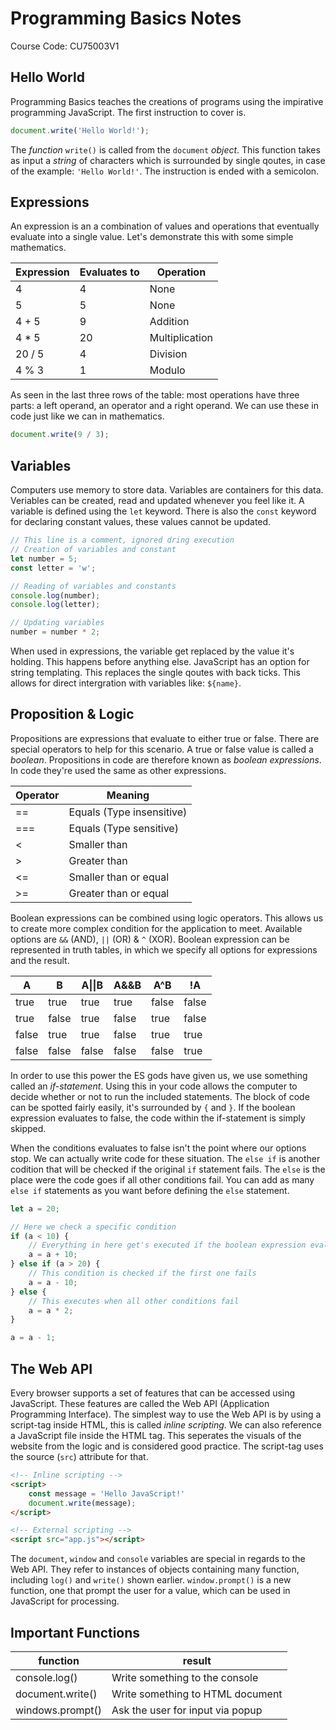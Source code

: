 # Programming Basics Notes

Course Code: CU75003V1

## Hello World

Programming Basics teaches the creations of programs using the impirative programming JavaScript. The first instruction to cover is.

```js
document.write('Hello World!');
```

The *function* `write()` is called from the `document` *object*. This function takes as input a *string* of characters which is surrounded by single qoutes, in case of the example: `'Hello World!'`. The instruction is ended with a semicolon.

## Expressions

An expression is an a combination of values and operations that eventually evaluate into a single value. Let's demonstrate this with some simple mathematics.

Expression  | Evaluates to  | Operation         |
------------|---------------|-------------------|
4           | 4             | None              |
5           | 5             | None              |
4 + 5       | 9             | Addition          |
4 * 5       | 20            | Multiplication    |
20 / 5      | 4             | Division          |
4 % 3       | 1             | Modulo            |

As seen in the last three rows of the table: most operations have three parts: a left operand, an operator and a right operand. We can use these in code just like we can in mathematics.

```js
document.write(9 / 3);
```

## Variables

Computers use memory to store data. Variables are containers for this data. Veriables can be created, read and updated whenever you feel like it. A variable is defined using the `let` keyword. There is also the `const` keyword for declaring constant values, these values cannot be updated.

```js
// This line is a comment, ignored dring execution
// Creation of variables and constant
let number = 5;
const letter = 'w';

// Reading of variables and constants
console.log(number);
console.log(letter);

// Updating variables
number = number * 2;
```

When used in expressions, the variable get replaced by the value it's holding. This happens before anything else. JavaScript has an option for string templating. This replaces the single qoutes with back ticks. This allows for direct intergration with variables like: `${name}`.

## Proposition & Logic

Propositions are expressions that evaluate to either true or false. There are special operators to help for this scenario. A true or false value is called a *boolean*. Propositions in code are therefore known as *boolean expressions*. In code they're used the same as other expressions.

Operator    | Meaning                   |
------------|-------------------------- |
==          | Equals (Type insensitive) |
===         | Equals (Type sensitive)   |
<           | Smaller than              |
\>          | Greater than              |
<=          | Smaller than or equal     |
\>=         | Greater than or equal     |

Boolean expressions can be combined using logic operators. This allows us to create more complex condition for the application to meet. Available options are `&&` (AND), `||` (OR) & `^` (XOR). Boolean expression can be represented in truth tables, in which we specify all options for expressions and the result.

A       | B      | A\|\|B | A&&B   | A^B    | !A     |
--------|--------|--------|--------|--------|--------|
true    | true   | true   | true   | false  | false  |
true    | false  | true   | false  | true   | false  |
false   | true   | true   | false  | true   | true   |
false   | false  | false  | false  | false  | true   |

In order to use this power the ES gods have given us, we use something called an *if-statement*. Using this in your code allows the computer to decide whether or not to run the included statements. The block of code can be spotted fairly easily, it's surrounded by `{` and `}`. If the boolean expression evaluates to false, the code within the if-statement is simply skipped.

When the conditions evaluates to false isn't the point where our options stop. We can actually write code for these situation. The `else if` is another codition that will be checked if the original `if` statement fails. The `else` is the place were the code goes if all other conditions fail. You can add as many `else if` statements as you want before defining the `else` statement.

```js
let a = 20;

// Here we check a specific condition
if (a < 10) {
    // Everything in here get's executed if the boolean expression evaluates to true
    a = a + 10;
} else if (a > 20) {
    // This condition is checked if the first one fails
    a = a - 10;
} else {
    // This executes when all other conditions fail
    a = a * 2;
}

a = a - 1;
```

## The Web API

Every browser supports a set of features that can be accessed using JavaScript. These features are called the Web API (Application Programming Interface). The simplest way to use the Web API is by using a script-tag inside HTML, this is called *inline scripting*. We can also reference a JavaScript file inside the HTML tag. This seperates the visuals of the website from the logic and is considered good practice. The script-tag uses the source (`src`) attribute for that.

```html
<!-- Inline scripting -->
<script>
    const message = 'Hello JavaScript!'
    document.write(message);
</script>

<!-- External scripting -->
<script src="app.js"></script>
```

The `document`, `window` and `console` variables are special in regards to the Web API. They refer to instances of objects containing many function, including `log()` and `write()` shown earlier. `window.prompt()` is a new function, one that prompt the user for a value, which can be used in JavaScript for processing.

## Important Functions

function                | result                            |
------------------------|-----------------------------------|
console.log()           | Write something to the console    |
document.write()        | Write something to HTML document  |
windows.prompt()        | Ask the user for input via popup  |
